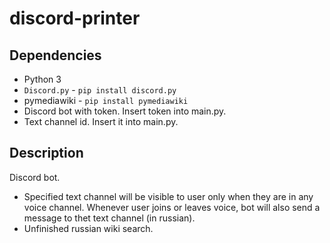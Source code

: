 # discord-printer

## Dependencies

- Python 3
- `Discord.py` - `pip install discord.py`
- pymediawiki - `pip install pymediawiki`
- Discord bot with token. Insert token into main.py.
- Text channel id. Insert it into main.py.

## Description

Discord bot.

- Specified text channel will be visible to user only when they are in any voice channel. Whenever user joins or leaves voice, bot will also send a message to thet text channel (in russian).
- Unfinished russian wiki search.
